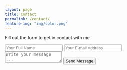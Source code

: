 ```yaml
---
layout: page
title: Contact
permalink: /contact/
feature-img: "img/color.png"
---
```


Fill out the form to get in contact with me.

<form action="https://getsimpleform.com/messages?form_api_token=d4ff8f991782eb21d8b3d10ce2682aec" method="post">
  <!-- the redirect_to is optional, the form will redirect to the referrer on submission -->
  <input type='hidden' name='redirect_to' value='http://nickbrierley.com/thank-you/' />
  <input type='text' name='name' placeholder='Your Full Name' />
  <input type='email' name='email' placeholder='Your E-mail Address' />
  <textarea name='message' placeholder='Write your message ...'></textarea>
  <input type='submit' value='Send Message' />
</form>